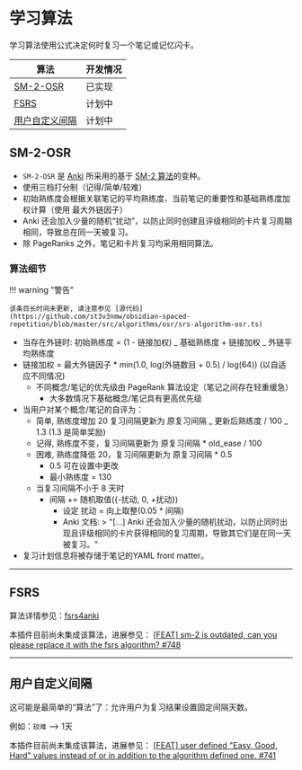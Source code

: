 # 学习算法

学习算法使用公式决定何时复习一个笔记或记忆闪卡。

| 算法                                        | 开发情况 |
| ------------------------------------------- | -------- |
| [SM-2-OSR](#sm-2-osr)                       | 已实现   |
| [FSRS](#fsrs)                               | 计划中   |
| [用户自定义间隔](#user-specified-intervals) | 计划中   |

## SM-2-OSR

-   `SM-2-OSR` 是 [Anki](https://faqs.ankiweb.net/what-spaced-repetition-algorithm.html) 所采用的基于 [SM-2 算法](https://www.supermemo.com/en/archives1990-2015/english/ol/sm2)的变种。
-   使用三档打分制（记得/简单/较难）
-   初始熟练度会根据关联笔记的平均熟练度、当前笔记的重要性和基础熟练度加权计算（使用 最大外链因子）
-   Anki 还会加入少量的随机“扰动”，以防止同时创建且评级相同的卡片复习周期相同，导致总在同一天被复习。
-   除 PageRanks 之外，笔记和卡片复习均采用相同算法。

### 算法细节

!!! warning "警告"

    该条目长时间未更新, 请注意参见 [源代码](https://github.com/st3v3nmw/obsidian-spaced-repetition/blob/master/src/algorithms/osr/srs-algorithm-osr.ts)

-   当存在外链时: 初始熟练度 = (1 - 链接加权) _ 基础熟练度 + 链接加权 _ 外链平均熟练度
-   链接加权 = 最大外链因子 \* min(1.0, log(外链数目 + 0.5) / log(64)) (以自适应不同情况)
    -   不同概念/笔记的优先级由 PageRank 算法设定（笔记之间存在轻重缓急）
        -   大多数情况下基础概念/笔记具有更高优先级
-   当用户对某个概念/笔记的自评为：
    -   简单, 熟练度增加 20 复习间隔更新为 原复习间隔 _ 更新后熟练度 / 100 _ 1.3 (1.3 是简单奖励)
    -   记得, 熟练度不变，复习间隔更新为 原复习间隔 \* old_ease / 100
    -   困难, 熟练度降低 20，复习间隔更新为 原复习间隔 \* 0.5
        -   0.5 可在设置中更改
        -   最小熟练度 = 130
    -   当复习间隔不小于 8 天时
        -   间隔 += 随机取值({-扰动, 0, +扰动})
            -   设定 扰动 = 向上取整(0.05 \* 间隔)
            -   Anki 文档: > "[...] Anki 还会加入少量的随机扰动，以防止同时出现且评级相同的卡片获得相同的复习周期，导致其它们是在同一天被复习。"
-   复习计划信息将被存储于笔记的YAML front matter。

---

## FSRS

算法详情参见：[fsrs4anki](https://github.com/open-spaced-repetition/fsrs4anki/wiki)

本插件目前尚未集成该算法，进展参见：
[ [FEAT] sm-2 is outdated, can you please replace it with the fsrs algorithm? #748 ](https://github.com/st3v3nmw/obsidian-spaced-repetition/issues/748)

---

## 用户自定义间隔

这可能是最简单的“算法”了：允许用户为复习结果设置固定间隔天数。

例如：`较难` --> 1天

本插件目前尚未集成该算法，进展参见：
[ [FEAT] user defined "Easy, Good, Hard" values instead of or in addition to the algorithm defined one. #741 ](https://github.com/st3v3nmw/obsidian-spaced-repetition/issues/741)
